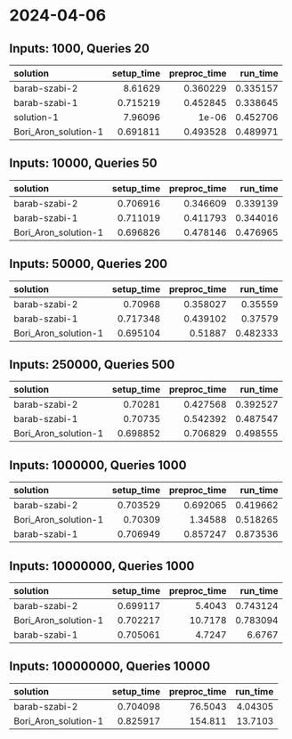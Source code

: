 # 2024-04-06

## Inputs: 1000, Queries 20

| solution             |   setup_time |   preproc_time |   run_time |
|:---------------------|-------------:|---------------:|-----------:|
| barab-szabi-2        |     8.61629  |       0.360229 |   0.335157 |
| barab-szabi-1        |     0.715219 |       0.452845 |   0.338645 |
| solution-1           |     7.96096  |       1e-06    |   0.452706 |
| Bori_Aron_solution-1 |     0.691811 |       0.493528 |   0.489971 |

## Inputs: 10000, Queries 50

| solution             |   setup_time |   preproc_time |   run_time |
|:---------------------|-------------:|---------------:|-----------:|
| barab-szabi-2        |     0.706916 |       0.346609 |   0.339139 |
| barab-szabi-1        |     0.711019 |       0.411793 |   0.344016 |
| Bori_Aron_solution-1 |     0.696826 |       0.478146 |   0.476965 |

## Inputs: 50000, Queries 200

| solution             |   setup_time |   preproc_time |   run_time |
|:---------------------|-------------:|---------------:|-----------:|
| barab-szabi-2        |     0.70968  |       0.358027 |   0.35559  |
| barab-szabi-1        |     0.717348 |       0.439102 |   0.37579  |
| Bori_Aron_solution-1 |     0.695104 |       0.51887  |   0.482333 |

## Inputs: 250000, Queries 500

| solution             |   setup_time |   preproc_time |   run_time |
|:---------------------|-------------:|---------------:|-----------:|
| barab-szabi-2        |     0.70281  |       0.427568 |   0.392527 |
| barab-szabi-1        |     0.70735  |       0.542392 |   0.487547 |
| Bori_Aron_solution-1 |     0.698852 |       0.706829 |   0.498555 |

## Inputs: 1000000, Queries 1000

| solution             |   setup_time |   preproc_time |   run_time |
|:---------------------|-------------:|---------------:|-----------:|
| barab-szabi-2        |     0.703529 |       0.692065 |   0.419662 |
| Bori_Aron_solution-1 |     0.70309  |       1.34588  |   0.518265 |
| barab-szabi-1        |     0.706949 |       0.857247 |   0.873536 |

## Inputs: 10000000, Queries 1000

| solution             |   setup_time |   preproc_time |   run_time |
|:---------------------|-------------:|---------------:|-----------:|
| barab-szabi-2        |     0.699117 |         5.4043 |   0.743124 |
| Bori_Aron_solution-1 |     0.702217 |        10.7178 |   0.783094 |
| barab-szabi-1        |     0.705061 |         4.7247 |   6.6767   |

## Inputs: 100000000, Queries 10000

| solution             |   setup_time |   preproc_time |   run_time |
|:---------------------|-------------:|---------------:|-----------:|
| barab-szabi-2        |     0.704098 |        76.5043 |    4.04305 |
| Bori_Aron_solution-1 |     0.825917 |       154.811  |   13.7103  |